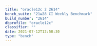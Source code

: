 ```yaml
---
title: "oracle12c 2 2614"
bench_suite: "21w28 CI Weekly Benchmark"
build_number: "2614"
dbprofile: "oracle12c"
classifier: ""
date: 2021-07-12T12:50:30
type: "bench"
---
```

